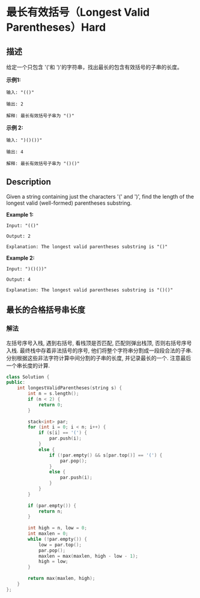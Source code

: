 # 最长有效括号（Longest Valid Parentheses）Hard
## 描述
给定一个只包含 &#39;(&#39;和 &#39;)&#39;的字符串，找出最长的包含有效括号的子串的长度。

**示例1:**
```
输入: "(()"

输出: 2

解释: 最长有效括号子串为 "()"
```


**示例 2:**
```
输入: ")()())"

输出: 4

解释: 最长有效括号子串为 "()()"
```

## Description
Given a string containing just the characters &#39;(&#39; and &#39;)&#39;, find the length of the longest valid (well-formed) parentheses substring.

**Example 1:**
```
Input: "(()"

Output: 2

Explanation: The longest valid parentheses substring is "()"
```


**Example 2:**
```
Input: ")()())"

Output: 4

Explanation: The longest valid parentheses substring is "()()"
```


## 最长的合格括号串长度
### 解法
左括号序号入栈, 遇到右括号, 看栈顶是否匹配, 匹配则弹出栈顶, 否则右括号序号入栈. 最终栈中存着非法括号的序号, 他们将整个字符串分割成一段段合法的子串. 分别根据这些非法字符计算中间分割的子串的长度, 并记录最长的一个. 注意最后一个串长度的计算.
```c++
class Solution {
public:
    int longestValidParentheses(string s) {
        int n = s.length();
        if (n < 2) {
            return 0;
        }
        
        stack<int> par;
        for (int i = 0; i < n; i++) {
            if (s[i] == '(') {
                par.push(i);
            }
            else {
                if (!par.empty() && s[par.top()] == '(') {
                    par.pop();
                }
                else {
                    par.push(i);
                }
            }
        }
        
        if (par.empty()) {
            return n;
        }
        
        int high = n, low = 0;
        int maxlen = 0;
        while (!par.empty()) {
            low = par.top();
            par.pop();
            maxlen = max(maxlen, high - low - 1);
            high = low;
        }
        
        return max(maxlen, high);
    }
};
```